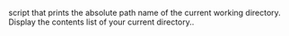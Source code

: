 script that prints the absolute path name of the current working directory.
Display the contents list of your current directory..

